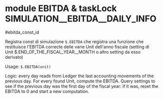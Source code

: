 # module EBITDA & taskLock SIMULATION__EBITDA__DAILY_INFO
#ebitda_const_id

Registra const di simulazione `$.EBITDA` che registra una funzione che restituisce l'EBITDA correcte delle varie Unit dell'anno fiscale (setting di Unit $.END_OF_THE_FISCAL_YEAR__MONTH o altro setting da esso derivato)

Usage: `$.EBITDA(unit)`

Logic: every day reads from Ledger the last accounting movements of the previous day.
For every found Unit, compute the EBITDA.
Query settings to see if the previous day was the first day of the fiscal year: if it was, reset the EBITDA to 0 and start a new computation.